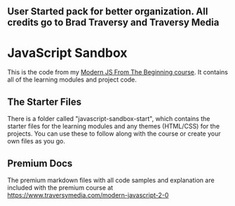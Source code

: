 ## User Started pack for better organization. All credits go to Brad Traversy and Traversy Media

# JavaScript Sandbox

This is the code from my [Modern JS From The Beginning course](https://www.traversymedia.com/modern-javascript-2-0). It contains all of the learning modules and project code.

## The Starter Files

There is a folder called "javascript-sandbox-start", which contains the starter files for the learning modules and any themes (HTML/CSS) for the projects. You can use these to follow along with the course or create your own files as you go.

## Premium Docs

The premium markdown files with all code samples and explanation are included with the premium course at https://www.traversymedia.com/modern-javascript-2-0
